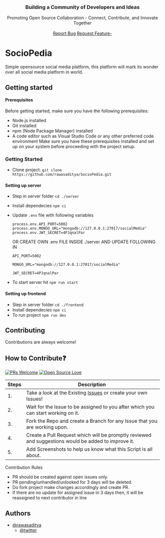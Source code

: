 
<br/>
<p align="center">
  <h3 align="center">Building a Community of Developers and Ideas</h3>

  <p align="center">
    Promoting Open Source Collaboration - Connect, Contribute, and Innovate Together
    <br/>
    <br/>
    <a href="https://github.com/rawasaditya/SocioPedia/issues">Report Bug</a>
    <a href="https://github.com/rawasaditya/SocioPedia/issues">Request Feature-</a>
  </p>
</p>

# SocioPedia

Simple opensource social media platform, this platform will mark its wonder over all social media platform in world.


## Getting started

#### Prerequisites
Before getting started, make sure you have the following prerequisites:

- Node.js installed
- Git installed
- npm (Node Package Manager) installed
 - A code editor such as Visual Studio Code or any other preferred code environment
Make sure you have these prerequisites installed and set up on your system before proceeding with the project setup.

### Getting Started
- Clone project.
    ```git clone https://github.com/rawasaditya/SocioPedia.git```
#### Setting up server
- Step in server folder ```cd ./server```
- Install dependecies ``` npm ci ```
- Update `.env` file with following variables

    ```process.env.API_PORT=5002```
    ```process.env.MONGO_URL="mongodb://127.0.0.1:27017/socialMedia"```
    ```process.env.JWT_SECRET=4PJqnalPar```

    OR CREATE OWN .env FILE INSIDE ./server AND UPDATE FOLLOWING IN 

    ```API_PORT=5002```

    ```MONGO_URL="mongodb://127.0.0.1:27017/socialMedia"```

    ```JWT_SECRET=4PJqnalPar```
- To start server hit ```npm run start```


#### Setting up frontend

- Step in server folder ```cd ./frontend```
- Install dependecies ``` npm ci ```
- To run project ```npm run dev```
## Contributing

Contributions are always welcome!
## How to Contribute❓

[![PRs Welcome](https://img.shields.io/badge/PRs-welcome-brightgreen.svg?style=flat-square)](http://makeapullrequest.com)
[![Open Source Love](https://badges.frapsoft.com/os/v1/open-source.png?v=103)](https://github.com/ellerbrock/open-source-badges/)

| Steps | Description                                                                                                          |
| ----- | -------------------------------------------------------------------------------------------------------------------- |
| 1.    | Take a look at the Existing [Issues](https://github.com/rawasaditya/SocioPedia/issues) or create your own Issues! |
| 2.    | Wait for the Issue to be assigned to you after which you can start working on it.                                    |
| 3.    | Fork the Repo and create a Branch for any Issue that you are working upon.                                           |
| 4.    | Create a Pull Request which will be promptly reviewed and suggestions would be added to improve it.                  |
| 5.    | Add Screenshots to help us know what this Script is all about.                                                       |

Contribution Rules
- PR should be created against open issues only.
- PR pending/unhandled/unlooked for 3 days will be deleted.
- Do fork project make changes accordingly and create PR.
- If there are no update for assigned issue in 3 days then, it will be reassigned to next contributor in line
## Authors

- [@rawasaditya](https://github.com/rawasaditya)
    -   [@twitter](https://twitter.com/rawas_aditya)

